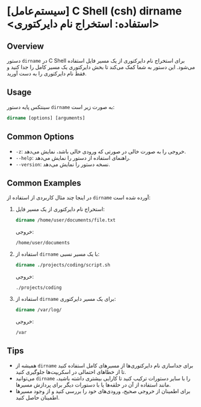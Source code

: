 # [سیستم‌عامل] C Shell (csh) dirname <استفاده: استخراج نام دایرکتوری>

## Overview
دستور `dirname` در C Shell برای استخراج نام دایرکتوری از یک مسیر فایل استفاده می‌شود. این دستور به شما کمک می‌کند تا بخش دایرکتوری یک مسیر کامل را جدا کنید و فقط نام دایرکتوری را به دست آورید.

## Usage
سینتکس پایه دستور `dirname` به صورت زیر است:

```csh
dirname [options] [arguments]
```

## Common Options
- `-z`: خروجی را به صورت خالی در صورتی که ورودی خالی باشد، نمایش می‌دهد.
- `--help`: راهنمای استفاده از دستور را نمایش می‌دهد.
- `--version`: نسخه دستور را نمایش می‌دهد.

## Common Examples
در اینجا چند مثال کاربردی از استفاده از `dirname` آورده شده است:

1. استخراج نام دایرکتوری از یک مسیر فایل:
   ```csh
   dirname /home/user/documents/file.txt
   ```
   خروجی:
   ```
   /home/user/documents
   ```

2. استفاده از `dirname` با یک مسیر نسبی:
   ```csh
   dirname ./projects/coding/script.sh
   ```
   خروجی:
   ```
   ./projects/coding
   ```

3. استفاده از `dirname` برای یک مسیر دایرکتوری:
   ```csh
   dirname /var/log/
   ```
   خروجی:
   ```
   /var
   ```

## Tips
- همیشه از `dirname` برای جداسازی نام دایرکتوری‌ها از مسیرهای کامل استفاده کنید تا از خطاهای احتمالی در اسکریپت‌ها جلوگیری کنید.
- می‌توانید `dirname` را با سایر دستورات ترکیب کنید تا کارایی بیشتری داشته باشید، مانند استفاده از آن در حلقه‌ها یا با دستورات دیگر برای پردازش مسیرها.
- برای اطمینان از خروجی صحیح، ورودی‌های خود را بررسی کنید و از وجود مسیرها اطمینان حاصل کنید.